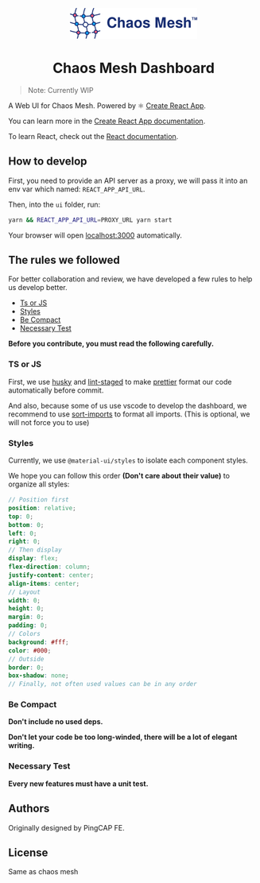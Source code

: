 <p align="center">
  <img src="public/logo.svg" width="256" alt="Chaos Mesh Logo" />
</p>
<h1 align="center">Chaos Mesh Dashboard</h1>

> Note: Currently WIP

A Web UI for Chaos Mesh. Powered by ⚛️ [Create React App](https://github.com/facebook/create-react-app).

You can learn more in the [Create React App documentation](https://facebook.github.io/create-react-app/docs/getting-started).

To learn React, check out the [React documentation](https://reactjs.org/).

## How to develop

First, you need to provide an API server as a proxy, we will pass it into an env var which named: `REACT_APP_API_URL`.

Then, into the `ui` folder, run:

```sh
yarn && REACT_APP_API_URL=PROXY_URL yarn start
```

Your browser will open <localhost:3000> automatically.

## The rules we followed

For better collaboration and review, we have developed a few rules to help us develop better.

- [Ts or JS](#ts-or-js)
- [Styles](#styles)
- [Be Compact](#be-compact)
- [Necessary Test](#necessary-test)

**Before you contribute, you must read the following carefully.**

### TS or JS

First, we use [husky](https://github.com/typicode/husky) and [lint-staged](https://github.com/okonet/lint-staged) to make [prettier](https://prettier.io/) format our code automatically before commit.

And also, because some of us use vscode to develop the dashboard, we recommend to use [sort-imports](https://marketplace.visualstudio.com/items?itemName=amatiasq.sort-imports) to format all imports. (This is optional, we will not force you to use)

### Styles

Currently, we use `@material-ui/styles` to isolate each component styles.

We hope you can follow this order **(Don't care about their value)** to organize all styles:

```scss
// Position first
position: relative;
top: 0;
bottom: 0;
left: 0;
right: 0;
// Then display
display: flex;
flex-direction: column;
justify-content: center;
align-items: center;
// Layout
width: 0;
height: 0;
margin: 0;
padding: 0;
// Colors
background: #fff;
color: #000;
// Outside
border: 0;
box-shadow: none;
// Finally, not often used values can be in any order
```

### Be Compact

**Don't include no used deps.**

**Don't let your code be too long-winded, there will be a lot of elegant writing.**

### Necessary Test

**Every new features must have a unit test.**

## Authors

Originally designed by PingCAP FE.

## License

Same as chaos mesh
